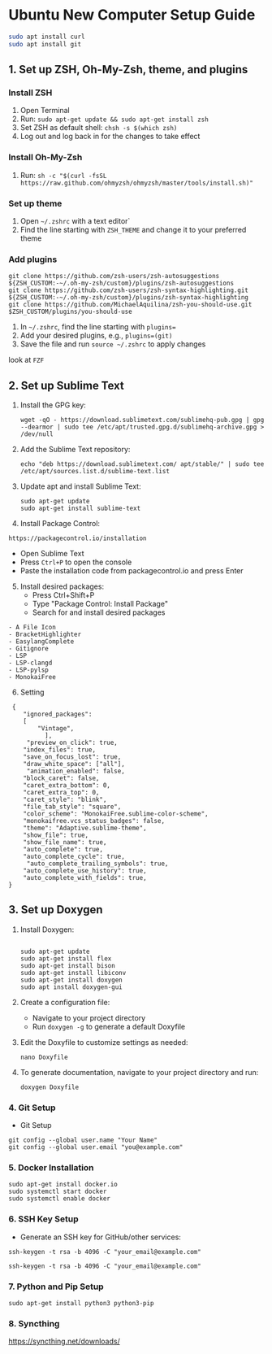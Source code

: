 # Ubuntu New Computer Setup Guide
```bash
sudo apt install curl
sudo apt install git
```


## 1. Set up ZSH, Oh-My-Zsh, theme, and plugins

### Install ZSH
1. Open Terminal
2. Run: `sudo apt-get update && sudo apt-get install zsh`
3. Set ZSH as default shell: `chsh -s $(which zsh)`
4. Log out and log back in for the changes to take effect

### Install Oh-My-Zsh
1. Run: `sh -c "$(curl -fsSL https://raw.github.com/ohmyzsh/ohmyzsh/master/tools/install.sh)"`

### Set up theme
1. Open `~/.zshrc` with a text editor\`
2. Find the line starting with `ZSH_THEME` and change it to your preferred theme

### Add plugins
```
git clone https://github.com/zsh-users/zsh-autosuggestions ${ZSH_CUSTOM:-~/.oh-my-zsh/custom}/plugins/zsh-autosuggestions
git clone https://github.com/zsh-users/zsh-syntax-highlighting.git ${ZSH_CUSTOM:-~/.oh-my-zsh/custom}/plugins/zsh-syntax-highlighting
git clone https://github.com/MichaelAquilina/zsh-you-should-use.git $ZSH_CUSTOM/plugins/you-should-use
```
1. In `~/.zshrc`, find the line starting with `plugins=`
2. Add your desired plugins, e.g., `plugins=(git)`
3. Save the file and run `source ~/.zshrc` to apply changes

look at ``FZF``


## 2. Set up Sublime Text

1. Install the GPG key:
   ```
   wget -qO - https://download.sublimetext.com/sublimehq-pub.gpg | gpg --dearmor | sudo tee /etc/apt/trusted.gpg.d/sublimehq-archive.gpg > /dev/null
   ```

2. Add the Sublime Text repository:
   ```
   echo "deb https://download.sublimetext.com/ apt/stable/" | sudo tee /etc/apt/sources.list.d/sublime-text.list
   ```

3. Update apt and install Sublime Text:
   ```
   sudo apt-get update
   sudo apt-get install sublime-text
   ```

4. Install Package Control:
```
https://packagecontrol.io/installation
```
   - Open Sublime Text
   - Press ``Ctrl+P`` to open the console
   - Paste the installation code from packagecontrol.io and press Enter

5. Install desired packages:
   - Press Ctrl+Shift+P
   - Type "Package Control: Install Package"
   - Search for and install desired packages
 
 ```
 - A File Icon
 - BracketHighlighter
 - EasylangComplete
 - Gitignore
 - LSP
 - LSP-clangd
 - LSP-pylsp
 - MonokaiFree

 ```

 6. Setting

```
 {
	"ignored_packages":
	[
		"Vintage",
          ],
	 "preview_on_click": true,
	"index_files": true,
	"save_on_focus_lost": true,
	"draw_white_space": ["all"],
	 "animation_enabled": false,
    "block_caret": false,
    "caret_extra_bottom": 0,
    "caret_extra_top": 0,
    "caret_style": "blink",
    "file_tab_style": "square",
    "color_scheme": "MonokaiFree.sublime-color-scheme",
    "monokaifree.vcs_status_badges": false,
    "theme": "Adaptive.sublime-theme",
    "show_file": true,
    "show_file_name": true,
    "auto_complete": true,
    "auto_complete_cycle": true,
     "auto_complete_trailing_symbols": true,
    "auto_complete_use_history": true,
    "auto_complete_with_fields": true,
}
```

## 3. Set up Doxygen

1. Install Doxygen:
   ```

   sudo apt-get update
   sudo apt-get install flex
   sudo apt-get install bison
   sudo apt-get install libiconv
   sudo apt-get install doxygen
   sudo apt install doxygen-gui
   ```

2. Create a configuration file:
   - Navigate to your project directory
   - Run `doxygen -g` to generate a default Doxyfile

3. Edit the Doxyfile to customize settings as needed:
   ```
   nano Doxyfile
   ```

4. To generate documentation, navigate to your project directory and run:
   ```
   doxygen Doxyfile
   ```

### 4. Git Setup

- Git Setup

```arduino
git config --global user.name "Your Name"
git config --global user.email "you@example.com"
```
 
### 5. Docker Installation

```
sudo apt-get install docker.io
sudo systemctl start docker
sudo systemctl enable docker
```
### 6. SSH Key Setup

- Generate an SSH key for GitHub/other services:
```
ssh-keygen -t rsa -b 4096 -C "your_email@example.com"
```

```
ssh-keygen -t rsa -b 4096 -C "your_email@example.com"
```
### 7. Python and Pip Setup
```
sudo apt-get install python3 python3-pip
```
### 8. Syncthing

https://syncthing.net/downloads/
